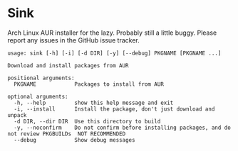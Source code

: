 # Sink

Arch Linux AUR installer for the lazy.  Probably still a little buggy.  Please report any issues in
the GitHub issue tracker.

    usage: sink [-h] [-i] [-d DIR] [-y] [--debug] PKGNAME [PKGNAME ...]

    Download and install packages from AUR

    positional arguments:
      PKGNAME            Packages to install from AUR

    optional arguments:
      -h, --help         show this help message and exit
      -i, --install      Install the package, don't just download and unpack
      -d DIR, --dir DIR  Use this directory to build
      -y, --noconfirm    Do not confirm before installing packages, and do not review PKGBUILDs  NOT RECOMMENDED
      --debug            Show debug messages
  